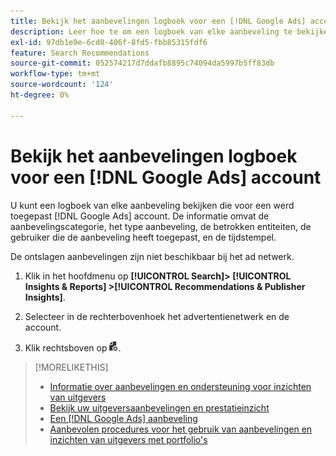 ```yaml
---
title: Bekijk het aanbevelingen logboek voor een [!DNL Google Ads] account
description: Leer hoe te om een logboek van elke aanbeveling te bekijken die voor werd toegepast [!DNL Google Ads] account.
exl-id: 97db1e9e-6cd8-406f-8fd5-fbb85315fdf6
feature: Search Recommendations
source-git-commit: 052574217d7ddafb8895c74094da5997b5ff83db
workflow-type: tm+mt
source-wordcount: '124'
ht-degree: 0%

---
```


# Bekijk het aanbevelingen logboek voor een [!DNL Google Ads] account

U kunt een logboek van elke aanbeveling bekijken die voor een werd toegepast [!DNL Google Ads] account. De informatie omvat de aanbevelingscategorie, het type aanbeveling, de betrokken entiteiten, de gebruiker die de aanbeveling heeft toegepast, en de tijdstempel.

De ontslagen aanbevelingen zijn niet beschikbaar bij het ad netwerk.

1. Klik in het hoofdmenu op **[!UICONTROL Search]> [!UICONTROL Insights & Reports] >[!UICONTROL Recommendations & Publisher Insights]**.

1. Selecteer in de rechterbovenhoek het advertentienetwerk en de account.

1. Klik rechtsboven op ![Aanbevolingslogboeken](/help/search-social-commerce/assets/recommendations-log-view.png "Aanbevolingslogboeken").

>[!MORELIKETHIS]
>
>* [Informatie over aanbevelingen en ondersteuning voor inzichten van uitgevers](recommendation-support.md)
>* [Bekijk uw uitgeversaanbevelingen en prestatieinzicht](recommendation-view.md)
>* [Een [!DNL Google Ads] aanbeveling](google-recommendation-apply-dismiss.md)
>* [Aanbevolen procedures voor het gebruik van aanbevelingen en inzichten van uitgevers met portfolio&#39;s](recommendation-best-practices.md)
